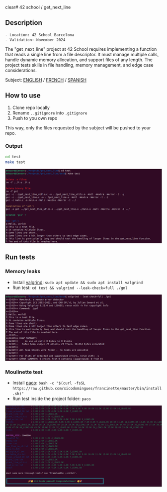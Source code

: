clear# 42 school / get_next_line

## Description
```
- Location: 42 School Barcelona
- Validation: November 2024
```
The "get_next_line" project at 42 School requires implementing a function that reads a single line from a file descriptor. It must manage multiple calls, handle dynamic memory allocation, and support files of any length. The project tests skills in file handling, memory management, and edge case considerations.

Subject: [ENGLISH](./docs/en.subject.pdf) / [FRENCH](./docs/fr.subject.pdf) / [SPANISH](./docs/es.subject.pdf)

## How to use

1. Clone repo locally
2. Rename `..gitignore` into `.gitignore`
3. Push to you own repo

This way, only the files requested by the subject will be pushed to your repo.

### Output
```bash
cd test
make test
```

![42 get_next_line make output](./test/screenshot/output.png)

## Run tests

### Memory leaks
- Install [valgrind](https://valgrind.org/): `sudo apt update && sudo apt install valgrind`
- Run test: `cd test && valgrind --leak-check=full ./gnl`

![42 get_next_line leaks test valgrind](./test/screenshot/valgrind.png)

### Moulinette test
- Install [paco](https://github.com/xicodomingues/francinette): `bash -c "$(curl -fsSL https://raw.github.com/xicodomingues/francinette/master/bin/install.sh)"`
- Run test inside the project folder: `paco`

![42 get_next_line francinette test](./test/screenshot/paco.png)
